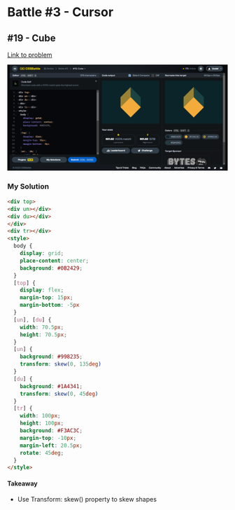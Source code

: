 # Battle #3 - Cursor

## #19 - Cube

[Link to problem](https://cssbattle.dev/play/19)

![Result](../../assets/019.cube.png)

### My Solution

```html
<div top>
<div un></div>
<div du></div>
</div>
<div tr></div>
<style>
  body {
    display: grid;
    place-content: center;
    background: #0B2429;
  }
  [top] {
    display: flex;
    margin-top: 15px;
    margin-bottom: -5px
  }
  [un], [du] {
    width: 70.5px;
    height: 70.5px;
  }
  [un] {
    background: #998235;
    transform: skew(0, 135deg)
  }
  [du] {
    background: #1A4341;
    transform: skew(0, 45deg)
  }
  [tr] {
    width: 100px;
    height: 100px;
    background: #F3AC3C;
    margin-top: -10px;
    margin-left: 20.5px;
    rotate: 45deg;
  }
</style>
```

#### Takeaway

- Use Transform: skew() property to skew shapes
  